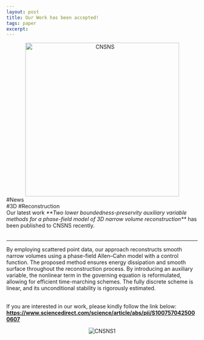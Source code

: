 ```yaml
---
layout: post
title: Our Work has been accepted!
tags: paper
excerpt: 
---
```


<div align="center">
  <img src="{{ site.baseurl }}/images/TwoLowerBoundednessfor3DReconstruction/SCIcoverCNSNS1.jpg" alt="CNSNS" height="405"/>
</div>
<div class="tooltip-container-lightblue">
  <span class="text-lightblue">#News</span>
</div><div class="tooltip-container-red"><span class="text-red">#3D</span> <span class="text-red">#Reconstruction</span></div>
Our latest work <i>**Two lower boundedness-preservity auxiliary variable methods for a phase-field model of 3D narrow volume reconstruction**</i> has been published to CNSNS recently. <br/>
<br/>

---

By employing scattered point data, our approach reconstructs smooth narrow volumes using a phase-field Allen–Cahn model with a control function. The proposed method ensures energy dissipation and smooth surface throughout the reconstruction process. By introducing an auxiliary variable, the nonlinear term in the governing equation is reformulated, allowing for efficient time-marching schemes. The fully discrete scheme is linear, and its unconditional stability is rigorously estimated.<br/>
<br/>

If you are interested in our work, please kindly follow the link below:<br/>
**<a href="https://www.sciencedirect.com/science/article/abs/pii/S1007570425000607">https://www.sciencedirect.com/science/article/abs/pii/S1007570425000607</a>**
<div align="center">
  <img src="{{ site.baseurl }}/images/TwoLowerBoundednessfor3DReconstruction/component.jpg" alt="CNSNS1"/>
</div>


